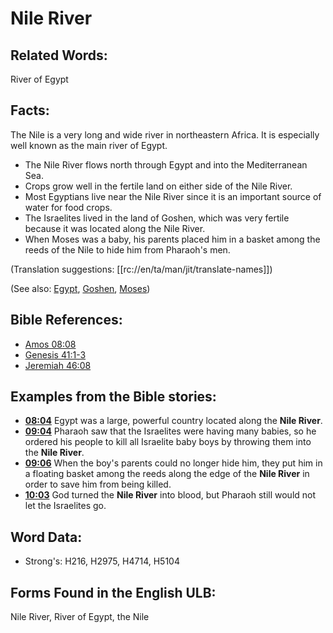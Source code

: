 # Nile River

## Related Words:

River of Egypt

## Facts:

The Nile is a very long and wide river in northeastern Africa. It is especially well known as the main river of Egypt.

* The Nile River flows north through Egypt and into the Mediterranean Sea.
* Crops grow well in the fertile land on either side of the Nile River.
* Most Egyptians live near the Nile River since it is an important source of water for food crops.
* The Israelites lived in the land of Goshen, which was very fertile because it was located along the Nile River.
* When Moses was a baby, his parents placed him in a basket among the reeds of the Nile to hide him from Pharaoh's men.

(Translation suggestions: [[rc://en/ta/man/jit/translate-names]])

(See also: [Egypt](../names/egypt.md), [Goshen](../names/goshen.md), [Moses](../names/moses.md))

## Bible References:

* [Amos 08:08](rc://en/tn/help/amo/08/08)
* [Genesis 41:1-3](rc://en/tn/help/gen/41/01)
* [Jeremiah 46:08](rc://en/tn/help/jer/46/08)

## Examples from the Bible stories:

* __[08:04](rc://en/tn/help/obs/08/04)__ Egypt was a large, powerful country located along the __Nile River__.
* __[09:04](rc://en/tn/help/obs/09/04)__ Pharaoh saw that the Israelites were having many babies, so he ordered his people to kill all Israelite baby boys by throwing them into the __Nile River__.
* __[09:06](rc://en/tn/help/obs/09/06)__ When the boy's parents could no longer hide him, they put him in a floating basket among the reeds along the edge of the __Nile River__ in order to save him from being killed.
* __[10:03](rc://en/tn/help/obs/10/03)__ God turned the __Nile River__ into blood, but Pharaoh still would not let the Israelites go.

## Word Data:

* Strong's: H216, H2975, H4714, H5104

## Forms Found in the English ULB:

Nile River, River of Egypt, the Nile
